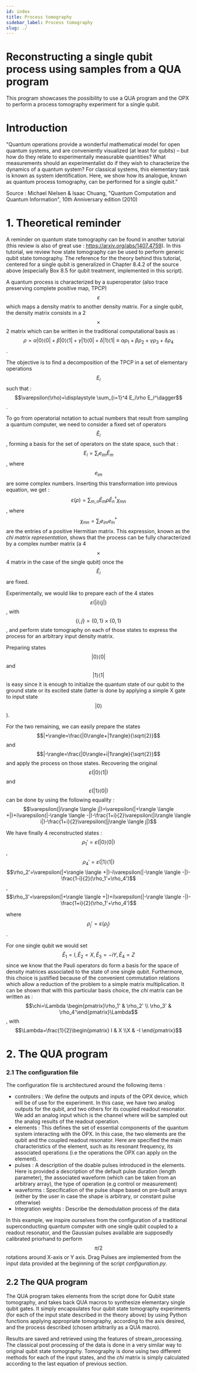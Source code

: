 ```yaml
---
id: index
title: Process tomography
sidebar_label: Process tomography
slug: ./
---
```


# Reconstructing a single qubit process using samples from a QUA program
This program showcases the possibility to use a QUA program and the OPX to perform a process tomography experiment for a single qubit.

# Introduction
"Quantum operations provide a wonderful mathematical model for open quantum systems, and are conveniently visualized (at least for qubits) – but how do they relate to experimentally measurable quantities? What measurements should an experimentalist do if they wish to characterize the dynamics of a quantum system? For classical systems, this elementary task is known as system identification. Here, we show how its analogue, known as quantum process tomography, can be performed for a single qubit."

Source : Michael Nielsen & Isaac Chuang, "Quantum Computation and Quantum Information", 10th Anniversary edition (2010)

# 1. Theoretical reminder
A reminder on quantum state tomography can be found in another tutorial (this review is also of great use : https://arxiv.org/abs/1407.4759). 
In this tutorial, we review how state tomography can be used to perform generic qubit state tomography. The reference for the theory behind this tutorial, centered for a single qubit is generalized in Chapter 8.4.2 of the source above (especially Box 8.5 for qubit treatment, implemented in this script).

A quantum process is characterized by a superoperator (also trace preserving complete positive map, TPCP) $$\varepsilon$$ which maps a density matrix to another density matrix. For a single qubit, the density matrix consists in a 2 $$\times$$ 2 matrix which can be written in the traditional computational basis as :
$$\rho=\alpha |0\rangle\langle 0|+\beta |0\rangle\langle 1|+\gamma |1\rangle\langle 0|+\delta |1\rangle\langle 1|\equiv\alpha \rho_1+\beta \rho_2+\gamma \rho_3+\delta \rho_4$$.

The objective is to find a decomposition of the TPCP in a set of elementary operations $$E_i$$ such that :
$$\varepsilon(\rho)=\displaystyle \sum_{i=1}^4 E_i\rho E_i^\dagger$$.

To go from operatorial notation to actual numbers that result from sampling a quantum computer, we need to consider a fixed set of operators $$\tilde{E}_i$$, forming a basis for the set of operators on the state space, such that :
$$E_i=\displaystyle \sum_i e_{im}\tilde{E}_m$$,
where $$e_{im}$$ are some complex numbers.
Inserting this transformation into previous equation, we get : 
$$\varepsilon(\rho)=\displaystyle \sum_{m,n} \tilde{E}_m\rho \tilde{E}_n^\dagger \chi_{mn}$$, 
where $$\chi_{mn}=\displaystyle \sum_i e_{im}e_{in}^*$$ are the entries of a positive Hermitian matrix. 
This expression, known as the *chi matrix representation*, shows that the process can be fully characterized by a complex number matrix (a 4 $$\times$$4 matrix in the case of the single qubit) once the $$\tilde{E}_i$$ are fixed.

Experimentally, we would like to prepare each of the 4 states $$\varepsilon(|i\rangle \langle j|)$$, with $$\{i,j\}=\{0,1\}\times \{0,1\}$$, and perform state tomography on each of those states to express the process for an arbitrary input density matrix.

Preparing states $$|0\rangle \langle 0|$$ and $$|1\rangle \langle 1|$$ is easy since it is enough to initialize the quantum state of our qubit to the ground state or its excited state (latter is done by applying a simple X gate to input state $$|0\rangle$$).

For the two remaining, we can easily prepare the states $$|+\rangle=\frac{|0\rangle+|1\rangle}{\sqrt{2}}$$ and $$|-\rangle=\frac{|0\rangle+i|1\rangle}{\sqrt{2}}$$ and apply the process on those states. Recovering the original $$\varepsilon(|0\rangle \langle 1|)$$ and $$\varepsilon(|1\rangle \langle 0|)$$ can be done by using the following equality : 
$$\varepsilon(|i\rangle \langle j|)=\varepsilon(|+\rangle \langle +|)+i\varepsilon(|-\rangle \langle -|)-\frac{1+i}{2}\varepsilon(|i\rangle \langle i|)-\frac{1+i}{2}\varepsilon(|j\rangle \langle j|)$$

We have finally 4 reconstructed states :
$$\rho_1'=\varepsilon(|0\rangle \langle 0|)$$,
$$\rho_4'=\varepsilon(|1\rangle \langle 1|)$$
$$\rho_2'=\varepsilon(|+\rangle \langle +|)-i\varepsilon(|-\rangle \langle -|)-\frac{1-i}{2}(\rho_1'+\rho_4')$$,
$$\rho_3'=\varepsilon(|+\rangle \langle +|)+i\varepsilon(|-\rangle \langle -|)-\frac{1+i}{2}(\rho_1'+\rho_4')$$

where $$\rho_j'=\varepsilon(\rho_j)$$.

For one single qubit we would set $$\tilde{E}_1=I, \tilde{E}_2=X, \tilde{E}_3=-iY, \tilde{E}_4=Z$$ since we know that the Pauli operators do form a basis for the space of density matrices associated to the state of one single qubit. Furthermore, this choice is justified because of the convenient commutation relations which allow a reduction of the problem to a simple matrix multiplication.
It can be shown that with this particular basis choice, the *chi* matrix can be written as :
$$\chi=\Lambda \begin{pmatrix}\rho_1' & \rho_2' \\ \rho_3' & \rho_4'\end{pmatrix}\Lambda$$, with $$\Lambda=\frac{1}{2}\begin{pmatrix} I & X \\X & -I
\end{pmatrix}$$



# 2. The QUA program
### 2.1 The configuration file

The configuration file is architectured around the following items :

- controllers :
We define the outputs and inputs of the OPX device, which will be of use for the experiment. In this case, we have two analog outputs for the qubit, and two others for its coupled readout resonator. We add an analog input which is the channel where will be sampled out the analog results of the readout operation.
- elements :
This defines the set of essential components of the quantum system interacting with the OPX. In this case, the two elements are the qubit and the coupled readout resonator. 
Here are specified the main characteristics of the element, such as its resonant frequency, its associated operations (i.e the operations the OPX can apply on the element).
- pulses : 
A description of the doable pulses introduced in the elements. Here is provided a description of the default pulse duration (length parameter), the associated waveform (which can be taken from an arbitrary array), the type of operation (e.g control or measurement)
- waveforms : 
Specification of the pulse shape based on pre-built arrays (either by the user in case the shape is arbitrary, or constant pulse otherwise)
- Integration weights :
Describe the demodulation process of the data 

In this example, we inspire ourselves from the configuration of a traditional superconducting quantum computer with one single qubit coupled to a readout resonator, and the Gaussian pulses available are supposedly calibrated priorhand to perform $$\pi/2$$ rotations around X-axis or Y axis. Drag Pulses are implemented from the input data provided at the beginning of the script *configuration.py*.


## 2.2 The QUA program
The QUA program takes elements from the script done for Qubit state tomography, and takes back QUA macros to synthesize elementary single qubit gates.
It simply encapsulates four qubit state tomography experiments (for each of the input state described in the theory above) by using Python functions applying appropriate tomography, according to the axis desired, and the process described (chosen arbitrarily as a QUA macro).

Results are saved and retrieved using the features of stream_processing. The classical post processing of the data is done in a very similar way to original qubit state tomography. Tomography is done using two different methods for each of the input states, and the *chi* matrix is simply calculated according to the last equation of previous section.